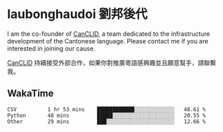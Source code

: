 # laubonghaudoi 劉邦後代

I am the co-founder of [CanCLID](https://github.com/CanCLID), a team dedicated to the infrastructure development of the Cantonese language. Please contact me if you are interested in joining our cause.

[CanCLID](https://github.com/CanCLID) 持續接受外部合作，如果你對推廣粵語感興趣並且願意幫手，請聯繫我。


## WakaTime

<!--START_SECTION:waka-->

```text
CSV          1 hr 53 mins    ████████████░░░░░░░░░░░░░   48.61 %
Python       48 mins         █████░░░░░░░░░░░░░░░░░░░░   20.55 %
Other        29 mins         ███░░░░░░░░░░░░░░░░░░░░░░   12.66 %
```

<!--END_SECTION:waka-->
